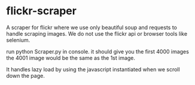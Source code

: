 # flickr-scraper
A scraper for flickr where we use only beautiful soup and requests to handle scraping images. We do not use the flickr api or browser tools like selenium. 

run python Scraper.py in console. it should give you the first 4000 images the 4001 image would be the same as the 1st image. 

It handles lazy load by using the javascript instantiated when we scroll down the page. 
